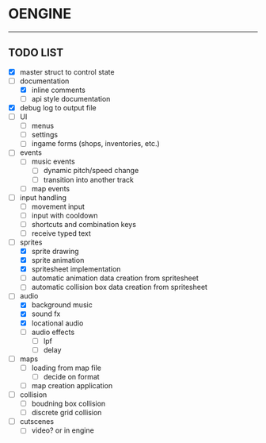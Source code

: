 # OENGINE
---
## TODO LIST

- [x] master struct to control state
- [ ] documentation
    - [x] inline comments
    - [ ] api style documentation
- [x] debug log to output file
- [ ] UI
    - [ ] menus
    - [ ] settings
    - [ ] ingame forms (shops, inventories, etc.)
- [ ] events
    - [ ] music events
        - [ ] dynamic pitch/speed change
        - [ ] transition into another track
    - [ ] map events
- [ ] input handling
    - [ ] movement input
    - [ ] input with cooldown
    - [ ] shortcuts and combination keys
    - [ ] receive typed text
- [ ] sprites
    - [x] sprite drawing
    - [x] sprite animation
    - [x] spritesheet implementation
    - [ ] automatic animation data creation from spritesheet
    - [ ] automatic collision box data creation from spritesheet
- [ ] audio
    - [x] background music
    - [x] sound fx
    - [x] locational audio
    - [ ] audio effects
        - [ ] lpf
        - [ ] delay
- [ ] maps
    - [ ] loading from map file
        - [ ] decide on format
    - [ ] map creation application
- [ ] collision
    - [ ] boudning box collision
    - [ ] discrete grid collision
- [ ] cutscenes
    - [ ] video? or in engine